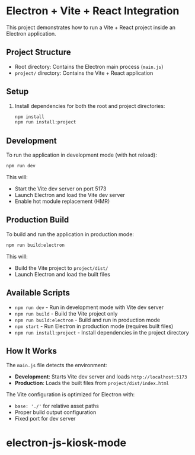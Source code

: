 # Electron + Vite + React Integration

This project demonstrates how to run a Vite + React project inside an Electron application.

## Project Structure

- Root directory: Contains the Electron main process (`main.js`)
- `project/` directory: Contains the Vite + React application

## Setup

1. Install dependencies for both the root and project directories:
   ```bash
   npm install
   npm run install:project
   ```

## Development

To run the application in development mode (with hot reload):

```bash
npm run dev
```

This will:

- Start the Vite dev server on port 5173
- Launch Electron and load the Vite dev server
- Enable hot module replacement (HMR)

## Production Build

To build and run the application in production mode:

```bash
npm run build:electron
```

This will:

- Build the Vite project to `project/dist/`
- Launch Electron and load the built files

## Available Scripts

- `npm run dev` - Run in development mode with Vite dev server
- `npm run build` - Build the Vite project only
- `npm run build:electron` - Build and run in production mode
- `npm start` - Run Electron in production mode (requires built files)
- `npm run install:project` - Install dependencies in the project directory

## How It Works

The `main.js` file detects the environment:

- **Development**: Starts Vite dev server and loads `http://localhost:5173`
- **Production**: Loads the built files from `project/dist/index.html`

The Vite configuration is optimized for Electron with:

- `base: './'` for relative asset paths
- Proper build output configuration
- Fixed port for dev server
# electron-js-kiosk-mode
